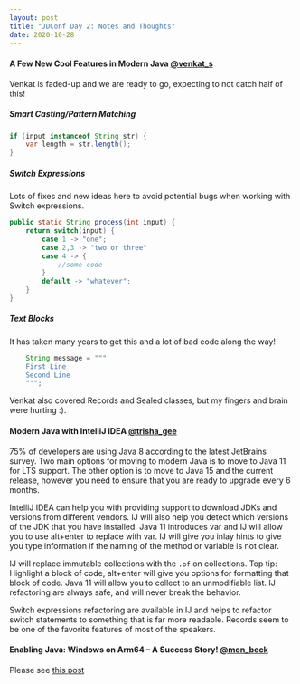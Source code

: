 ```yaml
---
layout: post
title: "JDConf Day 2: Notes and Thoughts"
date: 2020-10-28
---
```


#### A Few New Cool Features in Modern Java [@venkat_s](https://twitter.com/venkat_s)

Venkat is faded-up and we are ready to go, expecting to not catch half of this!

##### Smart Casting/Pattern Matching

```java
if (input instanceof String str) {
    var length = str.length();
}
```

##### Switch Expressions

Lots of fixes and new ideas here to avoid potential bugs when working with Switch expressions. 

```java
public static String process(int input) {
    return switch(input) {
        case 1 -> "one";
        case 2,3 -> "two or three"
        case 4 -> {
            //some code
        }
        default -> "whatever";
    }
}
```

##### Text Blocks

It has taken many years to get this and a lot of bad code along the way!

```java
    String message = """
    First Line
    Second Line
    """;
```

Venkat also covered Records and Sealed classes, but my fingers and brain were hurting :). 

#### Modern Java with IntelliJ IDEA [@trisha_gee](https://twitter.com/trisha_gee)

75% of developers are using Java 8 according to the latest JetBrains survey. 
Two main options for moving to modern Java is to move to Java 11 for LTS support. 
The other option is to move to Java 15 and the current release, however you need to ensure that you are ready to upgrade every 6 months. 

IntelliJ IDEA can help you with providing support to download JDKs and versions from different vendors.
IJ will also help you detect which versions of the JDK that you have installed. 
Java 11 introduces var and IJ will allow you to use alt+enter to replace with var. 
IJ will give you inlay hints to give you type information if the naming of the method or variable is not clear.

IJ will replace immutable collections with the `.of` on collections. 
Top tip: Highlight a block of code, alt+enter will give you options for formatting that block of code. 
Java 11 will allow you to collect to an unmodifiable list. 
IJ refactoring are always safe, and will never break the behavior. 

Switch expressions refactoring are available in IJ and helps to refactor switch statements to something that is far more readable.
Records seem to be one of the favorite features of most of the speakers. 

#### Enabling Java: Windows on Arm64 – A Success Story! [@mon_beck](https://twitter.com/mon_beck)

Please see [this post](/blog/2020/10/28/arm64-windows)